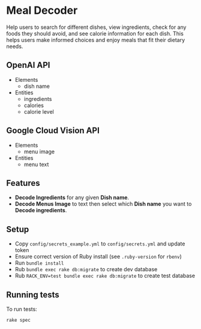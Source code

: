 # Meal Decoder

Help users to search for different dishes, view ingredients, check for any foods they should avoid, and see calorie information for each dish. This helps users make informed choices and enjoy meals that fit their dietary needs.

## OpenAI API

- Elements
  - dish name
- Entities
  - ingredients
  - calories
  - calorie level

## Google Cloud Vision API

- Elements
  - menu image
- Entities
  - menu text

## Features

- **Decode Ingredients** for any given **Dish name**.
- **Decode Menus Image** to text then select which **Dish name**  you want to **Decode ingredients**.

## Setup

- Copy `config/secrets_example.yml` to `config/secrets.yml` and update token
- Ensure correct version of Ruby install (see `.ruby-version` for `rbenv`)
- Run `bundle install`
- Rub `bundle exec rake db:migrate` to create dev database
- Rub `RACK_ENV=test bundle exec rake db:migrate` to create test database

## Running tests

To run tests:

```shell
rake spec
```

